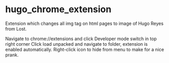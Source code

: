 # hugo_chrome_extension

Extension which changes all img tag on html pages to image of Hugo Reyes from Lost. 

Navigate to chrome://extensions and click Developer mode switch in top right corner
Click load unpacked and navigate to folder, extension is enabled automatically. 
Right-click icon to hide from menu to make for a nice prank. 
